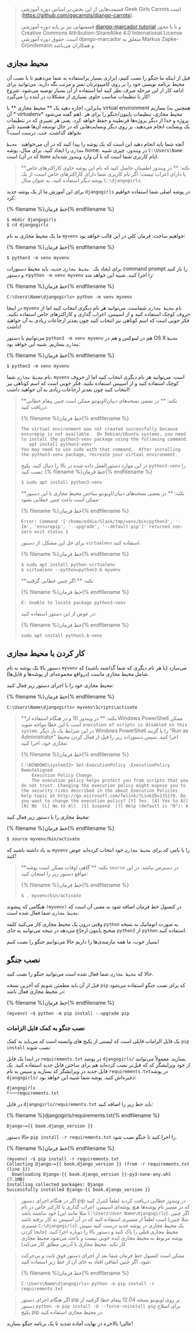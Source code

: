 > قسمت‌هایی از این بخش بر اساس دوره آموزشی Geek Girls Carrots است (https://github.com/ggcarrots/django-carrots).
> 
> قسمتهایی نیز بر پايه دوره آموزشی [django-marcador tutorial](http://django-marcador.keimlink.de/) و با با مجوز Creative Commons Attribution-ShareAlike 4.0 International License است. حقوق دوره آموزشی django-marcador متعلق به Markus Zapke-Gründemann و همکاران می‌باشد.

## محیط مجازی

قبل از اینکه ما جنگو را نصب کنیم، ابزاری بسیار پراستفاده به شما می‌دهیم تا با نصب آن محیط برنامه نویسی خود را بر روی کامپیوترتان تمیز و مرتب نگه دارید. می‌توانید برای ادامه کار از این مرحله صرف نظر کنید اما استفاده از آن بسیار توصیه می‌شود. شروع کار با تنظیمات مناسب جلوی بسیاری از مشکلات در آینده را می‌گیرد!

بنابراین، اجازه دهید یک ** محیط مجازی ** یا virtual environment بسازیم (همچنین به آن * virtualenv* هم گفته می‌شود). محیط مجازی، تنظیمات پایتون/جنگو را برای هر پروژه و جدا از دیگر پروژه‌ها قرنطینه و حفظ خواهد کرد. یعنی هر تغییری که در تنظیمات یک وبسایت انجام می‌دهید، بر روی دیگر وبسایت‌هایی که در حال توسعه آن‌ها هستید تاثیر نخواهد گذاشت. خب، درست است؟

آنچه شما باید انجام دهید این است که یک پوشه را پیدا کنید که در آن می‌خواهید ` محیط مجازی` را ایجاد کنید. برای مثال، پوشه home. در ویندوز، چیزی شبیه `C:\Users\Name` است (که در آن `Name` نام کاربری شما است که با آن وارد ویندوز شده‌اید).

> **نکته: ** در ویندوز اطمینان حاصل کنید که نام این پوشه حاوی کاراکترهای خاص یا دارای اعراب نیست؛ اگر نام کاربری شما دارای کاراکترهای خاص است، از یک پوشه دیگر استفاده کنید، به عنوان مثال `C:\djangogirls`.

برای این آموزش ما از یک پوشه جدید `djangogirls` در پوشه اصلی شما استفاده خواهیم کرد:

{% filename %}خط فرمان{% endfilename %}

    $ mkdir djangogirls
    $ cd djangogirls
    

ما یک محیط مجازی به نام `myvenv` خواهیم ساخت. فرمان کلی در این قالب خواهد بود:

{% filename %}خط فرمان{% endfilename %}

    $ python3 -m venv myvenv
    

<!--sec data-title="Virtual environment: Windows" data-id="virtualenv_installation_windows"
data-collapse=true ces-->

برای ایجاد یک ` محیط مجازی` جدید، باید محیط دستورات command prompt را باز کنید و دستور <`python -m venv myvenv` را اجرا کنید. شبیه این خواهد شد:

{% filename %}خط فرمان{% endfilename %}

    C:\Users\Name\djangogirls> python -m venv myvenv
    

در اینجا `myvenv` نام `محیط مجازی` شماست. می‌توانید هر نام دیگری انتخاب کنید اما از حروف کوچک استفاده کنید و از اسپیس، اعراب گذاری و کاراکترهای خاص استفاده نکنید. فکر خوبی است که اسم کوتاهی نیز انتخاب کنید چون بعدتر ارجاعات زیادی به آن خواهید داشت!

<!--endsec-->

<!--sec data-title="Virtual environment: Linux and OS X" data-id="virtualenv_installation_linuxosx"
data-collapse=true ces-->

می‌توانیم با دستور `python3 -m venv myvenv` هم در لینوکس و هم در OS X `محیط مجازی` بسازیم. شبیه این خواهد بود:

{% filename %}خط فرمان{% endfilename %}

    $ python3 -m venv myvenv
    

نام `محیط مجازی` شما، `myvenv` است. می‌توانید هر نام دیگری انتخاب کنید اما از حروف کوچک استفاده کنید و از اسپیس استفاده نکنید. فکر خوبی است که اسم کوتاهی نیز انتخاب کنید چون بعدتر ارجاعات زیادی به آن خواهید داشت!

> **نکته: ** در بعضی نسخه‌های دبیان/اوبونتو ممکن است چنین پیغام خطایی دریافت کنید:
> 
> {% filename %}خط فرمان{% endfilename %}
> 
>     The virtual environment was not created successfully because ensurepip is not available.  On Debian/Ubuntu systems, you need to install the python3-venv package using the following command.
>        apt install python3-venv
>     You may need to use sudo with that command.  After installing the python3-venv package, recreate your virtual environment.
>     
> 
> در این موارد دستورالعمل داده شده در بالا را دنبال کنید. پکیج `python3-venv` را نصب کنید: {% filename %}خط فرمان{% endfilename %}
> 
>     $ sudo apt install python3-venv
>     
> 
> **نکته: ** در بعضی نسخه‌های دبیان/اوبونتو ساختن محیط مجازی با این دستور ممکن است باعث چنین خطایی بشود:
> 
> {% filename %}خط فرمان{% endfilename %}
> 
>     Error: Command '['/home/eddie/Slask/tmp/venv/bin/python3', '-Im', 'ensurepip', '--upgrade', '--default-pip']' returned non-zero exit status 1
>     
> 
> برای حل این مشکل، از دستور `virtualenv` استفاده کنید.
> 
> {% filename %}خط فرمان{% endfilename %}
> 
>     $ sudo apt install python-virtualenv
>     $ virtualenv --python=python3.6 myvenv
>     
> 
> **نکته: ** اگر چنین خطایی گرفتید
> 
> {% filename %}خط فرمان{% endfilename %}
> 
>     E: Unable to locate package python3-venv
>     
> 
> در عوض از این دستور استفاده کنید:
> 
> {% filename %}خط فرمان{% endfilename %}
> 
>     sudo apt install python3.6-venv
>     

<!--endsec-->

## کار کردن با محیط مجازی

دستور بالا یک پوشه به نام `myvenv` می‌سازد (یا هر نام دیگری که شما گذاشته باشید) که شامل محیط مجازی ماست (درواقع مجموعه‌ای از پوشه‌ها و فایل‌ها).

<!--sec data-title="Working with virtualenv: Windows" data-id="virtualenv_windows"
data-collapse=true ces-->

محیط مجازی خود را با اجرای دستور زیر فعال کنید:

{% filename %}خط فرمان{% endfilename %}

    C:\Users\Name\djangogirls> myvenv\Scripts\activate
    

> **نکته: ** در ویندوز 10 و در هنگام استفاده از Windows PowerShell ممکن است با این خطا مواجه شوید `execution of scripts is disabled on this system`. در این شرایط یک بار دیگر Windows PowerShell را با گزینه "Run as Administrator" اجرا کنید. سپس دستورات زیر را قبل از فعال کردن محیط مجازی خود، اجرا کنید:
> 
> {% filename %}خط فرمان{% endfilename %}
> 
>     C:\WINDOWS\system32> Set-ExecutionPolicy -ExecutionPolicy RemoteSigned
>         Execution Policy Change
>         The execution policy helps protect you from scripts that you do not trust. Changing the execution policy might expose you to the security risks described in the about_Execution_Policies help topic at http://go.microsoft.com/fwlink/?LinkID=135170. Do you want to change the execution policy? [Y] Yes  [A] Yes to All  [N] No  [L] No to All  [S] Suspend  [?] Help (default is "N"): A
>     

<!--endsec-->

<!--sec data-title="Working with virtualenv: Linux and OS X" data-id="virtualenv_linuxosx"
data-collapse=true ces-->

محیط مجازی را با دستور زیر فعال کنید:

{% filename %}خط فرمان{% endfilename %}

    $ source myvenv/bin/activate
    

به یاد داشته باشید که `myvenv` را با نامی که برای `محیط مجازی` خود انتخاب کرده‌اید عوض کنید!

> **نکته: ** گاهی اوقات ممکن است پوشه `source` در دسترس نباشد. در این مواقع دستور زیر را امتحان کنید:
> 
> {% filename %}خط فرمان{% endfilename %}
> 
>     $ . myvenv/bin/activate
>     

<!--endsec-->

هنگامی که پیشوند `(myvenv)` در کنسول خط فرمان اضافه شود به معنی آن است که `محیط مجازی` شما فعال شده است.

وقتی درون یک محیط مجازی کار می‌کنید کلمه `python` به صورت اتوماتیک به نسخه صحیح پایتون ارجاع می‌دهد در نتیجه می‌توانید به جای `python3` از `python` استفاده کنید.

بسیار خوب، ما همه نیازمندی‌ها را داریم حالا می‌توانیم جنگو را نصب کنیم!

## نصب جنگو

حالا که `محیط مجازی` شما فعال شده است می‌توانید جنگو را نصب کنید.

قبل از آن باید مطمئن شویم که آخرین نسخه `pip` که برای نصب جنگو استفاده می‌شود در محیط مجازی فعال باشد:

{% filename %}خط فرمان{% endfilename %}

    (myvenv) ~$ python -m pip install --upgrade pip
    

### نصب جنگو به کمک فایل الزامات

یک فایل الزامات فایلی است که لیستی از پکیج های وابسته است که می‌باید به کمک `pip install` نصب شوند:

در ابتدا یک فایل `requirements.txt` در پوشه `djangogirls/` بسازید. معمولاً می‌توانید از خود ویرایشگر کد که قبل‌تر نصب کرده‌اید هم برای ساختن فایل جدید استفاده کنید. یک فایل جدید در ویرایشگر کد بسازید و سپس به نام `requirements.txt`در پوشه `djangogirls/` ذخیره‌اش کنید. پوشه شما شبیه این خواهد بود:

    djangogirls
    ┘───requirements.txt
    

در فایل `djangogirls/requirements.txt` باید خط زیر را اضافه کنید:

{% filename %}djangogirls/requirements.txt{% endfilename %}

    Django~={{ book.django_version }}
    

حالا دستور `pip install -r requirements.txt` را اجرا کنید تا جنگو نصب شود.

{% filename %}خط فرمان{% endfilename %}

    (myvenv) ~$ pip install -r requirements.txt
    Collecting Django~={{ book.django_version }} (from -r requirements.txt (line 1))
      Downloading Django-{{ book.django_version }}-py3-none-any.whl (7.1MB)
    Installing collected packages: Django
    Successfully installed Django-{{ book.django_version }}
    

<!--sec data-title="Installing Django: Windows" data-id="django_err_windows"
data-collapse=true ces-->

> اگر در هنگام اجرای دستور pip در ویندوز خطایی دریافت کردید لطفاً کنترل کنید که در مسیر نام پوشه‌ها هیچ پوشه‌ای اسپیس، اعراب گذاری یا کارکتر خاص در نام خود نداشته باشد (مثلا مانند این `C:\Users\User Name\djangogirls`). اگر چنین است لطفاً از مسیری استفاده کنید که در آن اسپیس به کار نرفته باشد (مثلا چنین مسیری `C:\djangogirls`). یک محیط مجازی در پوشه جدید درست کنید سپس محیط مجازی قبلی را پاک کنید و دستور بالا را دوباره اجرا کنید. (جابجا کردن پوشه مربوط به محیط مجازی ایده خوبی نیست و باعث می‌شود محیط مجازی کار نکند. محیط مجازی با آدرس مطلق کار می‌کند)

<!--endsec-->

<!--sec data-title="Installing Django: Windows 8 and Windows 10" data-id="django_err_windows8and10"
data-collapse=true ces-->

> ممکن است کنسول خط فرمان شما بعد از اجرای دستور فوق ثابت و بی‌حرکت شود. اگر چنین اتفاقی افتاد به جای آن از خط زیر استفاده کنید:
> 
> {% filename %}خط فرمان{% endfilename %}
> 
>     C:\Users\Name\djangogirls> python -m pip install -r requirements.txt
>     

<!--endsec-->

<!--sec data-title="Installing Django: Linux" data-id="django_err_linux"
data-collapse=true ces-->

> اگر هنگام اجرای دستور pip بر روی اوبونتو نسخه 12.04 پیغام خطا گرفتید از دستور `python -m pip install -U --force-reinstall pip` برای اصلاح پکیج pip در محیط مجازی استفاده کنید.

<!--endsec-->

عالی! بالاخره در نهایت آماده شدید تا یک برنامه جنگو بسازید!